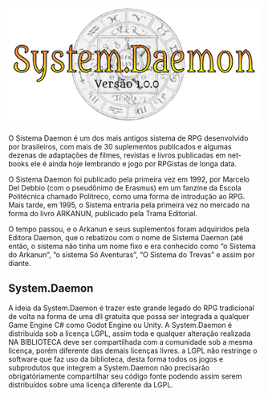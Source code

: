 ![## Sistema Daemon](/sistema-daemon.png)

O Sistema Daemon é um dos mais antigos sistema de RPG desenvolvido por brasileiros, com mais de 30 suplementos publicados e algumas dezenas de adaptações de filmes, revistas e livros publicadas em net-books ele é ainda hoje lembrando e jogo por RPGistas de longa data.

O Sistema Daemon foi publicado pela primeira vez em 1992, por Marcelo Del Debbio (com o pseudônimo de Erasmus) em um fanzine da Escola Politécnica chamado Politreco, como uma forma de introdução ao RPG. Mais tarde, em 1995, o Sistema entraria pela primeira vez no mercado na forma do livro ARKANUN, publicado pela Trama Editorial.

O tempo passou, e o Arkanun e seus suplementos foram adquiridos pela Editora Daemon, que o rebatizou com o nome de Sistema Daemon (até então, o sistema não tinha um nome fixo e era conhecido como “o Sistema do Arkanun”, “o sistema Só Aventuras”, “O Sistema do Trevas” e assim por diante. 

## System.Daemon

A ideia da System.Daemon é trazer este grande legado do RPG tradicional de volta na forma de uma dll gratuita que possa ser integrada a qualquer Game Engine C# como Godot Engine ou Unity. A System.Daemon é distribuída sob a licença LGPL, assim toda e qualquer alteração realizada NA BIBLIOTECA deve ser compartilhada com a comunidade sob a mesma licença, porém diferente das demais licenças livres. a LGPL não restringe o software que faz uso da biblioteca, desta forma todos os jogos e subprodutos que integrem a System.Daemon não precisarão obrigatóriamente compartilhar seu código fonte podendo assim serem distribuídos sobre uma licença diferente da LGPL.

